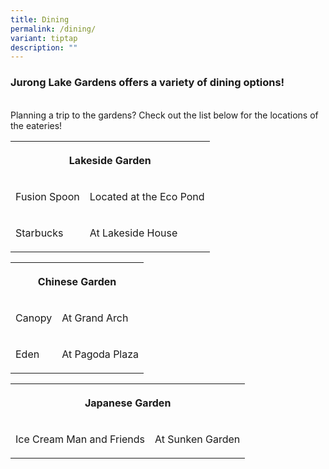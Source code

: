 ```yaml
---
title: Dining
permalink: /dining/
variant: tiptap
description: ""
---
```

<h3>Jurong Lake Gardens offers a variety of dining options!</h3>
<p>
<br>Planning a trip to the gardens? Check out the list below for the locations
of the eateries!</p>
<p></p>
<table style="minWidth: 50px">
<colgroup>
<col>
<col>
</colgroup>
<tbody>
<tr>
<th rowspan="1" colspan="2">
<p><strong>Lakeside Garden</strong>
</p>
</th>
</tr>
<tr>
<td rowspan="1" colspan="1">
<p>Fusion Spoon</p>
</td>
<td rowspan="1" colspan="1">
<p>Located at the Eco Pond</p>
</td>
</tr>
<tr>
<td rowspan="1" colspan="1">
<p>Starbucks</p>
</td>
<td rowspan="1" colspan="1">
<p>At Lakeside House</p>
</td>
</tr>
</tbody>
</table>
<p></p>
<table style="minWidth: 50px">
<colgroup>
<col>
<col>
</colgroup>
<tbody>
<tr>
<th rowspan="1" colspan="2">
<p>Chinese Garden</p>
</th>
</tr>
<tr>
<td rowspan="1" colspan="1">
<p>Canopy</p>
</td>
<td rowspan="1" colspan="1">
<p>At Grand Arch</p>
</td>
</tr>
<tr>
<td rowspan="1" colspan="1">
<p>Eden</p>
</td>
<td rowspan="1" colspan="1">
<p>At Pagoda Plaza</p>
</td>
</tr>
</tbody>
</table>
<p></p>
<table style="minWidth: 50px">
<colgroup>
<col>
<col>
</colgroup>
<tbody>
<tr>
<th rowspan="1" colspan="2">
<p>Japanese Garden</p>
</th>
</tr>
<tr>
<td rowspan="1" colspan="1">
<p>Ice Cream Man and Friends</p>
</td>
<td rowspan="1" colspan="1">
<p>At Sunken Garden</p>
</td>
</tr>
</tbody>
</table>
<p></p>